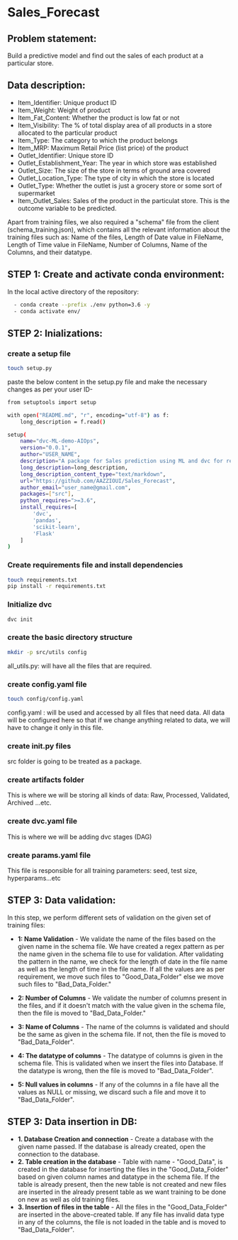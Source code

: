 # Sales_Forecast
## Problem statement:
Build a predictive model and find out the sales of each product at a particular store.

## Data description:
 - Item_Identifier: Unique product ID
 - Item_Weight: Weight of product
 - Item_Fat_Content: Whether the product is low fat or not
 - Item_Visibility: The % of total display area of all products in a store allocated to the particular product
 - Item_Type: The category to which the product belongs
 - Item_MRP: Maximum Retail Price (list price) of the product
 - Outlet_Identifier: Unique store ID
 - Outlet_Establishment_Year: The year in which store was established
 - Outlet_Size: The size of the store in terms of ground area covered
 - Outlet_Location_Type: The type of city in which the store is located
 - Outlet_Type: Whether the outlet is just a grocery store or some sort of supermarket
 - Item_Outlet_Sales: Sales of the product in the particulat store. This is the outcome variable to be predicted.

 Apart from training files, we also required a "schema" file from the client (schema_training.json), which contains all the relevant information about the training files such as:
Name of the files, Length of Date value in FileName, Length of Time value in FileName, Number of Columns, Name of the Columns, and their datatype.

## STEP 1: Create and activate conda environment:
In the local active directory of the repository:

```bash
  - conda create --prefix ./env python=3.6 -y
  - conda activate env/
```
## STEP 2: Inializations:
### create a setup file
```bash
touch setup.py
```
paste the below content in the setup.py file and make the necessary changes as per your user ID-
```bash
from setuptools import setup

with open("README.md", "r", encoding="utf-8") as f:
    long_description = f.read()

setup(
    name="dvc-ML-demo-AIOps",
    version="0.0.1",
    author="USER_NAME",
    description="A package for Sales prediction using ML and dvc for retraining",
    long_description=long_description,
    long_description_content_type="text/markdown",
    url="https://github.com/AAZZIOUI/Sales_Forecast",
    author_email="user_name@gmail.com",
    packages=["src"],
    python_requires=">=3.6",
    install_requires=[
        'dvc',
        'pandas',
        'scikit-learn',
        'Flask'
    ]
)
```
### Create requirements file and install dependencies
```bash
touch requirements.txt
pip install -r requirements.txt
```
### Initialize dvc
```bash
dvc init
```

### create the basic directory structure
```bash
mkdir -p src/utils config
```
all_utils.py: will have all the files that are required.

### create config.yaml file
```bash
touch config/config.yaml
```
config.yaml :  will be used and accessed by all files that need data. All data will be configured here so that if we change anything related to data, we will have to change it only in this file.

### create __init__.py files
 src folder is going to be treated as a package.

### create artifacts folder
This is where we will be storing all kinds of data: Raw, Processed, Validated, Archived ...etc.

### create dvc.yaml file
This is where we will be adding dvc stages (DAG)

### create params.yaml file
This file is responsible for all training parameters: seed, test size, hyperparams...etc

## STEP 3: Data validation:
In this step, we perform different sets of validation on the given set of training files:
  - **1: Name Validation** - We validate the name of the files based on the given name in the schema file. We have created a regex pattern as per the name given in the schema file to use for validation. After validating the pattern in the name, we check for the length of date in the file name as well as the length of time in the file name. If all the values are as per requirement, we move such files to "Good_Data_Folder" else we move such files to "Bad_Data_Folder."

  - **2: Number of Columns** - We validate the number of columns present in the files, and if it doesn't match with the value given in the schema file, then the file is moved to "Bad_Data_Folder."

  - **3: Name of Columns** - The name of the columns is validated and should be the same as given in the schema file. If not, then the file is moved to "Bad_Data_Folder".

  - **4: The datatype of columns** - The datatype of columns is given in the schema file. This is validated when we insert the files into Database. If the datatype is wrong, then the file is moved to "Bad_Data_Folder".

  - **5: Null values in columns** - If any of the columns in a file have all the values as NULL or missing, we discard such a file and move it to "Bad_Data_Folder".

## STEP 3: Data insertion in DB:
  - **1. Database Creation and connection** - Create a database with the given name passed. If the database is already created, open the connection to the database.
  - **2. Table creation in the database** - Table with name - "Good_Data", is created in the database for inserting the files in the "Good_Data_Folder" based on given column names and datatype in the schema file. If the table is already present, then the new table is not created and new files are inserted in the already present table as we want training to be done on new as well as old training files.
  - **3. Insertion of files in the table** - All the files in the "Good_Data_Folder" are inserted in the above-created table. If any file has invalid data type in any of the columns, the file is not loaded in the table and is moved to "Bad_Data_Folder".